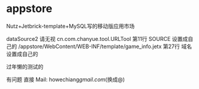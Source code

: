 appstore
========

Nutz+Jetbrick-template+MySQL写的移动版应用市场

dataSource2 请无视
cn.com.chanyue.tool.URLTool 第11行 SOURCE 设置成自己的
/appstore/WebContent/WEB-INF/template/game_info.jetx 第27行 域名设置成自己的

过年懒的测试的

有问题 直接 Mail: howechiang$gmail.com($换成@)